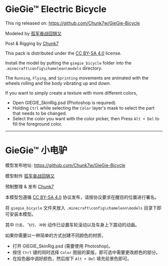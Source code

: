 # GieGie™ Electric Bicycle

This rig released on: https://github.com/Chunk7w/GieGie-Bicycle

Modeled by [孤军奋战回锅又](https://space.bilibili.com/3187710)

Post & Rigging by [Chunk7](https://blog.chunk7.ml/)

This pack is distributed under the [CC BY-SA 4.0](https://creativecommons.org/licenses/by-sa/4.0) license.

Install the model by putting the `giegie_bicycle` folder into the `.minecraft\config\chameleon\models` directory.

The `Running`, `Flying`, and `Sprinting` movements are animated with the wheels rolling and the body vibrating up and down.

If you want to simply create a texture with more different colors,
- Open GIEGIE_SkinRig.psd (Photoshop is required).
- Holding `Ctrl` while selecting the `Color` layer's mask to select the part that needs to be changed.
- Select the color you want with the color picker, then Press `Alt + Del` to fill the foreground color.

---

# GieGie™ 小电驴

模型发布地址: https://github.com/Chunk7w/GieGie-Bicycle

模型制作 [孤军奋战回锅又](https://space.bilibili.com/3187710)

预制整理 & 发布 [Chunk7](https://blog.chunk7.ml/)

本模型包遵循 [CC BY-SA 4.0](https://creativecommons.org/licenses/by-sa/4.0/deed.zh) 协议发布，请按协议要求在醒目的位置进行署名。

将 `giegie_bicycle` 文件夹放入 `.minecraft\config\chameleon\models` 目录下即可安装本模型。

其中 `行走`、`飞行`、`冲刺` 动作已设置车轮滚动以及车身上下震动的动画。

如果你需要以一种简单的方式创建不同颜色的材质，
- 打开 GIEGIE_SkinRig.psd (需要使用 Photoshop)。
- 按住 `Ctrl` 键的同时选择 `Color` 图层的蒙版，即可选中需要更改颜色的部分。
- 在拾色器中调好颜色，然后按下 `Alt + Del` 填充前景色即可。
